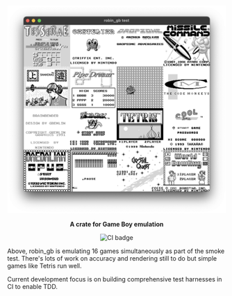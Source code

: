 ![Screenshot](screenshot.png)
<div align="center">

**A crate for Game Boy emulation**

![CI badge](https://github.com/RobinWragg/robin_gb/actions/workflows/ci.yml/badge.svg?branch=main)

</div>
Above, robin_gb is emulating 16 games simultaneously as part of the smoke test. There's lots of work on accuracy and rendering still to do but simple games like Tetris run well.

Current development focus is on building comprehensive test harnesses in CI to enable TDD.

